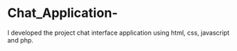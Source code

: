 # Chat_Application-
I developed the project chat interface application using html, css, javascript and php.
